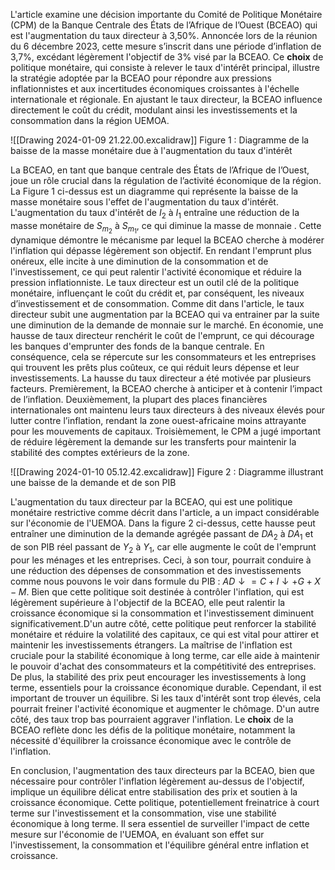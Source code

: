 L'article examine une décision importante du Comité de Politique Monétaire (CPM) de la Banque Centrale des États de l’Afrique de l’Ouest (BCEAO) qui est l'augmentation du taux directeur à 3,50%. Annoncée lors de la réunion du 6 décembre 2023, cette mesure s’inscrit dans une période d’inflation de 3,7%, excédant légèrement l'objectif de 3% visé par la BCEAO. Ce **choix** de politique monétaire, qui consiste à relever le taux d'intérêt principal, illustre la stratégie adoptée par la BCEAO pour répondre aux pressions inflationnistes et aux incertitudes économiques croissantes à l'échelle internationale et régionale. En ajustant le taux directeur, la BCEAO influence directement le coût du crédit, modulant ainsi les investissements et la consommation dans la région UEMOA. 

![[Drawing 2024-01-09 21.22.00.excalidraw]]
	Figure 1 : Diagramme de la baisse de la masse monétaire due à l'augmentation du taux d'intérêt

La BCEAO, en tant que banque centrale des États de l’Afrique de l’Ouest, joue un rôle crucial dans la régulation de l’activité économique de la région. La Figure 1 ci-dessus est un diagramme qui représente la baisse de la masse monétaire sous l'effet de l'augmentation du taux d'intérêt. L'augmentation du taux d'intérêt de $I_2$ à $I_1$ entraîne une réduction de la masse monétaire de $S_{m_{2}}$ à $S_{m_{1}}$, ce qui diminue la masse de monnaie . Cette dynamique démontre le mécanisme par lequel la BCEAO cherche à modérer l'inflation qui dépasse légèrement son objectif. En rendant l'emprunt plus onéreux, elle incite à une diminution de la consommation et de l'investissement, ce qui peut ralentir l'activité économique et réduire la pression inflationniste. Le taux directeur est un outil clé de la politique monétaire, influençant le coût du crédit et, par conséquent, les niveaux d’investissement et de consommation. Comme dit dans l'article, le taux directeur subit une augmentation par la BCEAO qui va entrainer par la suite une diminution de la demande de monnaie sur le marché. En économie, une hausse de taux directeur renchérit le coût de l'emprunt, ce qui décourage les banques d'emprunter des fonds de la banque centrale. En conséquence, cela se répercute sur les consommateurs et les entreprises qui trouvent les prêts plus coûteux, ce qui réduit leurs dépense et leur investissements. La hausse du taux directeur a été motivée par plusieurs facteurs. Premièrement, la BCEAO cherche à anticiper et à contenir l’impact de l’inflation. Deuxièmement, la plupart des places financières internationales ont maintenu leurs taux directeurs à des niveaux élevés pour lutter contre l’inflation, rendant la zone ouest-africaine moins attrayante pour les mouvements de capitaux. Troisièmement, le CPM a jugé important de réduire légèrement la demande sur les transferts pour maintenir la stabilité des comptes extérieurs de la zone.

![[Drawing 2024-01-10 05.12.42.excalidraw]]
					Figure 2 : Diagramme illustrant une baisse de la demande et de son PIB

L'augmentation du taux directeur par la BCEAO, qui est une politique monétaire restrictive comme décrit dans l'article, a un impact considérable sur l'économie de l'UEMOA. Dans la figure 2 ci-dessus, cette hausse peut entraîner une diminution de la demande agrégée passant de $DA_2$ à $DA_1$ et de son PIB réel passant de $Y_2$ à $Y_1$, car elle augmente le coût de l'emprunt pour les ménages et les entreprises. Ceci, à son tour, pourrait conduire à une réduction des dépenses de consommation et des investissements comme nous pouvons le voir dans formule du PIB : $AD \downarrow = C+I\downarrow+G+X-M$. Bien que cette politique soit destinée à contrôler l'inflation, qui est légèrement supérieure à l'objectif de la BCEAO, elle peut ralentir la croissance économique si la consommation et l'investissement diminuent significativement.D'un autre côté, cette politique peut renforcer la stabilité monétaire et réduire la volatilité des capitaux, ce qui est vital pour attirer et maintenir les investissements étrangers. La maîtrise de l'inflation est cruciale pour la stabilité économique à long terme, car elle aide à maintenir le pouvoir d'achat des consommateurs et la compétitivité des entreprises. De plus, la stabilité des prix peut encourager les investissements à long terme, essentiels pour la croissance économique durable. Cependant, il est important de trouver un équilibre. Si les taux d'intérêt sont trop élevés, cela pourrait freiner l'activité économique et augmenter le chômage. D'un autre côté, des taux trop bas pourraient aggraver l'inflation. Le **choix** de la BCEAO reflète donc les défis de la politique monétaire, notamment la nécessité d'équilibrer la croissance économique avec le contrôle de l'inflation.

En conclusion, l'augmentation des taux directeurs par la BCEAO, bien que nécessaire pour contrôler l'inflation légèrement au-dessus de l'objectif, implique un équilibre délicat entre stabilisation des prix et soutien à la croissance économique. Cette politique, potentiellement freinatrice à court terme sur l'investissement et la consommation, vise une stabilité économique à long terme. Il sera essentiel de surveiller l'impact de cette mesure sur l'économie de l'UEMOA, en évaluant son effet sur l'investissement, la consommation et l'équilibre général entre inflation et croissance.



